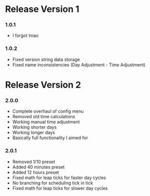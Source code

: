 # Release Version 1

### 1.0.1

- I forgot lmao

### 1.0.2

- Fixed version string data storage
- Fixed name inconsistencies (Day Adjustment - Time Adjustment)

# Release Version 2

### 2.0.0

- Complete overhaul of config menu
- Removed old time calculations
- Working manual time adjustment
- Working shorter days
- Working longer days
- Basically full functionality I aimed for

### 2.0.1

- Removed 1/10 preset
- Added 40 minutes preset
- Added 12 hours preset
- Fixed math for leap ticks for faster day cycles
- No branching for scheduling tick in tick
- Fixed math for leap ticks for slower day cycles